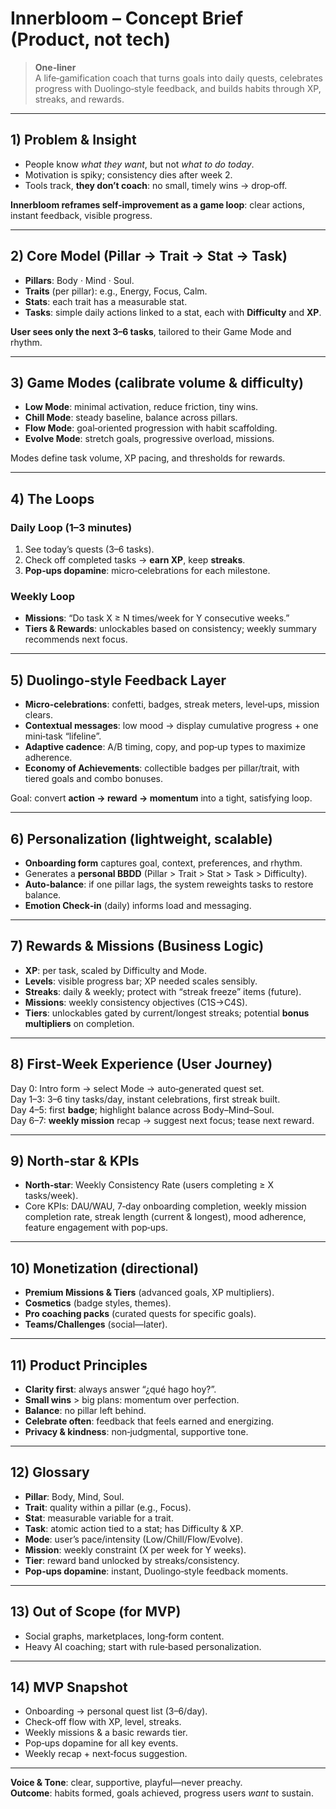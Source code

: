 # Innerbloom – Concept Brief (Product, not tech)

> **One‑liner**  
A life‑gamification coach that turns goals into daily quests, celebrates progress with Duolingo‑style feedback, and builds habits through XP, streaks, and rewards.

---

## 1) Problem & Insight
- People know *what they want*, but not *what to do today*.
- Motivation is spiky; consistency dies after week 2.
- Tools track, **they don’t coach**: no small, timely wins → drop‑off.

**Innerbloom reframes self‑improvement as a game loop**: clear actions, instant feedback, visible progress.

---

## 2) Core Model (Pillar → Trait → Stat → Task)
- **Pillars**: Body · Mind · Soul.  
- **Traits** (per pillar): e.g., Energy, Focus, Calm.  
- **Stats**: each trait has a measurable stat.  
- **Tasks**: simple daily actions linked to a stat, each with **Difficulty** and **XP**.

**User sees only the next 3–6 tasks**, tailored to their Game Mode and rhythm.

---

## 3) Game Modes (calibrate volume & difficulty)
- **Low Mode**: minimal activation, reduce friction, tiny wins.  
- **Chill Mode**: steady baseline, balance across pillars.  
- **Flow Mode**: goal‑oriented progression with habit scaffolding.  
- **Evolve Mode**: stretch goals, progressive overload, missions.

Modes define task volume, XP pacing, and thresholds for rewards.

---

## 4) The Loops
### Daily Loop (1–3 minutes)
1) See today’s quests (3–6 tasks).  
2) Check off completed tasks → **earn XP**, keep **streaks**.  
3) **Pop‑ups dopamine**: micro‑celebrations for each milestone.

### Weekly Loop
- **Missions**: “Do task X ≥ N times/week for Y consecutive weeks.”  
- **Tiers & Rewards**: unlockables based on consistency; weekly summary recommends next focus.

---

## 5) Duolingo‑style Feedback Layer
- **Micro‑celebrations**: confetti, badges, streak meters, level‑ups, mission clears.
- **Contextual messages**: low mood → display cumulative progress + one mini‑task “lifeline”.
- **Adaptive cadence**: A/B timing, copy, and pop‑up types to maximize adherence.
- **Economy of Achievements**: collectible badges per pillar/trait, with tiered goals and combo bonuses.

Goal: convert **action → reward → momentum** into a tight, satisfying loop.

---

## 6) Personalization (lightweight, scalable)
- **Onboarding form** captures goal, context, preferences, and rhythm.  
- Generates a **personal BBDD** (Pillar > Trait > Stat > Task > Difficulty).  
- **Auto‑balance**: if one pillar lags, the system reweights tasks to restore balance.  
- **Emotion Check‑in** (daily) informs load and messaging.

---

## 7) Rewards & Missions (Business Logic)
- **XP**: per task, scaled by Difficulty and Mode.  
- **Levels**: visible progress bar; XP needed scales sensibly.  
- **Streaks**: daily & weekly; protect with “streak freeze” items (future).  
- **Missions**: weekly consistency objectives (C1S→C4S).  
- **Tiers**: unlockables gated by current/longest streaks; potential **bonus multipliers** on completion.

---

## 8) First‑Week Experience (User Journey)
Day 0: Intro form → select Mode → auto‑generated quest set.  
Day 1–3: 3–6 tiny tasks/day, instant celebrations, first streak built.  
Day 4–5: first **badge**; highlight balance across Body–Mind–Soul.  
Day 6–7: **weekly mission** recap → suggest next focus; tease next reward.

---

## 9) North‑star & KPIs
- **North‑star**: Weekly Consistency Rate (users completing ≥ X tasks/week).  
- Core KPIs: DAU/WAU, 7‑day onboarding completion, weekly mission completion rate, streak length (current & longest), mood adherence, feature engagement with pop‑ups.

---

## 10) Monetization (directional)
- **Premium Missions & Tiers** (advanced goals, XP multipliers).  
- **Cosmetics** (badge styles, themes).  
- **Pro coaching packs** (curated quests for specific goals).  
- **Teams/Challenges** (social—later).

---

## 11) Product Principles
- **Clarity first**: always answer “¿qué hago hoy?”.  
- **Small wins** > big plans: momentum over perfection.  
- **Balance**: no pillar left behind.  
- **Celebrate often**: feedback that feels earned and energizing.  
- **Privacy & kindness**: non‑judgmental, supportive tone.

---

## 12) Glossary
- **Pillar**: Body, Mind, Soul.  
- **Trait**: quality within a pillar (e.g., Focus).  
- **Stat**: measurable variable for a trait.  
- **Task**: atomic action tied to a stat; has Difficulty & XP.  
- **Mode**: user’s pace/intensity (Low/Chill/Flow/Evolve).  
- **Mission**: weekly constraint (X per week for Y weeks).  
- **Tier**: reward band unlocked by streaks/consistency.  
- **Pop‑ups dopamine**: instant, Duolingo‑style feedback moments.

---

## 13) Out of Scope (for MVP)
- Social graphs, marketplaces, long‑form content.  
- Heavy AI coaching; start with rule‑based personalization.

---

## 14) MVP Snapshot
- Onboarding → personal quest list (3–6/day).  
- Check‑off flow with XP, level, streaks.  
- Weekly missions & a basic rewards tier.  
- Pop‑ups dopamine for all key events.  
- Weekly recap + next‑focus suggestion.

---

**Voice & Tone**: clear, supportive, playful—never preachy.  
**Outcome**: habits formed, goals achieved, progress users *want* to sustain.

